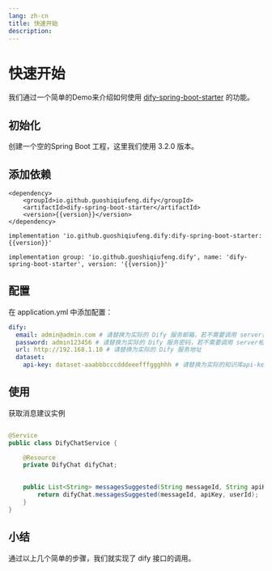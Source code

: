 ```yaml
---
lang: zh-cn
title: 快速开始
description: 
---
```


<script setup>import {inject} from "vue";
const version = inject('version');
</script>

# 快速开始

我们通过一个简单的Demo来介绍如何使用 [dify-spring-boot-starter](https://github.com/guoshiqiufeng/dify-spring-boot-starter)
的功能。

## 初始化

创建一个空的Spring Boot 工程，这里我们使用 3.2.0 版本。

## 添加依赖

<CodeGroup>
  <CodeGroupItem title="Maven" active>

```xml:no-line-numbers:no-v-pre
<dependency>
    <groupId>io.github.guoshiqiufeng.dify</groupId>
    <artifactId>dify-spring-boot-starter</artifactId>
    <version>{{version}}</version>
</dependency>
```

  </CodeGroupItem>

  <CodeGroupItem title="Gradle (Short)" active>

```groovy:no-line-numbers:no-v-pre
implementation 'io.github.guoshiqiufeng.dify:dify-spring-boot-starter:{{version}}'
```

  </CodeGroupItem>

  <CodeGroupItem title="Gradle">

```groovy:no-line-numbers:no-v-pre
implementation group: 'io.github.guoshiqiufeng.dify', name: 'dify-spring-boot-starter', version: '{{version}}'
```

  </CodeGroupItem>
</CodeGroup>

## 配置

在 application.yml 中添加配置：

```yaml
dify:
  email: admin@admin.com # 请替换为实际的 Dify 服务邮箱，若不需要调用 server相关接口可不填
  password: admin123456 # 请替换为实际的 Dify 服务密码，若不需要调用 server相关接口可不填
  url: http://192.168.1.10 # 请替换为实际的 Dify 服务地址
  dataset:
    api-key: dataset-aaabbbcccdddeeefffggghhh # 请替换为实际的知识库api-key, 若不需要调用知识库可不填
```

## 使用

获取消息建议实例

```java

@Service
public class DifyChatService {

    @Resource
    private DifyChat difyChat;

    
    public List<String> messagesSuggested(String messageId, String apiKey, String userId) {
        return difyChat.messagesSuggested(messageId, apiKey, userId);
    }
}
```

## 小结

通过以上几个简单的步骤，我们就实现了 dify 接口的调用。
